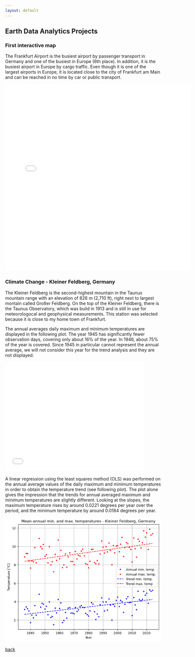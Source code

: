 ```yaml
---
layout: default
---
```


## Earth Data Analytics Projects

### First interactive map

The Frankfurt Airport is the busiest airport by passenger transport in Germany and one of the busiest in Europe (6th place). 
In addition, it is the busiest airport in Europe by cargo traffic. 
Even though it is one of the largest airports in Europe, it is located close to the city of Frankfurt am Main and can be reached in no time by car or public transport.

<embed type="text/html" src="img/ffm_airport.html" width="600" height="600">

### Climate Change - Kleiner Feldberg, Germany

The Kleiner Feldberg is the second-highest mountain in the Taunus mountain range with an elevation of 826 m (2,710 ft), right next to largest montain called Großer Feldberg.
On the top of the Kleiner Feldberg, there is the Taunus Observatory, which was build in 1913 and is still in use for meteorologocal and geophysical measurements. This station was selected because it is close to my home town of Frankfurt.

The annual averages daily maximum and minimum temperatures are displayed in the following plot.
The year 1945 has significantly fewer observation days, covering only about 16% of the year. In 1946, about 75% of the year is covered. 
Since 1945 in particular cannot represent the annual average, we will not consider this year for the trend analysis and they are not displayed.

<embed type="text/html" src="img/annual_kl_feldberg_temperatures-2.html" width="450" height="350">

A linear regression using the least squares method (OLS) was performed on the annual average values of the daily maximum and minimum temperatures in order to obtain the temperature trend (see following plot).
The plot alone gives the impression that the trends for annual averaged maximum and minimum temperatures are slightly different. 
Looking at the slopes, the maximum temperature rises by around 0.0221 degrees per year over the period, and the minimum temperature by around 0.0184 degrees per year.

![Alt text for the image](img/kleiner_feldberg_trend.png "Optional title text on hover")



[back](./)
